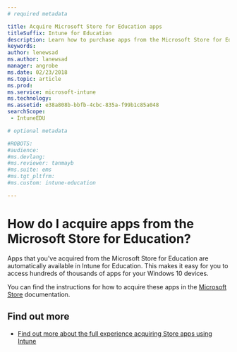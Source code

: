 ```yaml
---
# required metadata

title: Acquire Microsoft Store for Education apps
titleSuffix: Intune for Education
description: Learn how to purchase apps from the Microsoft Store for Education.
keywords:
author: lenewsad
ms.author: lanewsad
manager: angrobe
ms.date: 02/23/2018
ms.topic: article
ms.prod:
ms.service: microsoft-intune
ms.technology:
ms.assetid: e38a808b-bbfb-4cbc-835a-f99b1c85a048
searchScope:
 - IntuneEDU

# optional metadata

#ROBOTS:
#audience:
#ms.devlang:
#ms.reviewer: tanmayb
#ms.suite: ems
#ms.tgt_pltfrm:
#ms.custom: intune-education

---
```


# How do I acquire apps from the Microsoft Store for Education?

Apps that you've acquired from the Microsoft Store for Education are automatically available in Intune for Education. This makes it easy for you to access hundreds of thousands of apps for your Windows 10 devices.

You can find the instructions for how to acquire these apps in the [Microsoft Store](https://docs.microsoft.com/microsoft-store/acquire-apps-windows-store-for-business#acquire-apps) documentation.

## Find out more

- [Find out more about the full experience acquiring Store apps using Intune](https://docs.microsoft.com/intune/deploy-use/manage-apps-you-purchased-from-the-windows-store-for-business-with-microsoft-intune)
